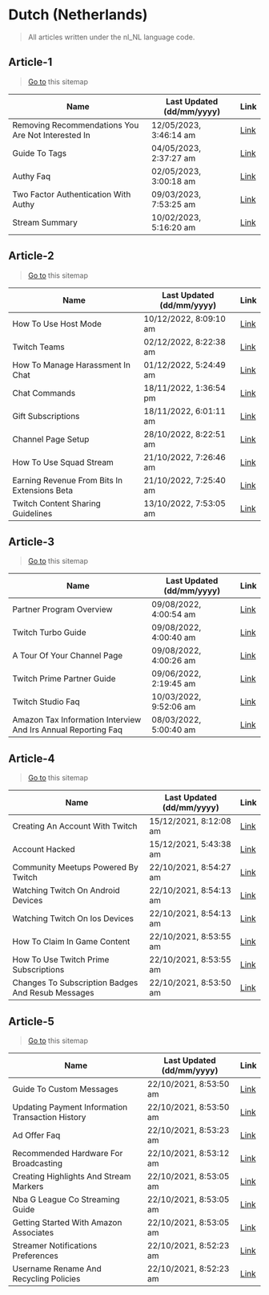 # Dutch (Netherlands)
> All articles written under the nl_NL language code. 

## Article-1
> [Go to](https://help.twitch.tv/s/sitemap-topicarticle-1.xml) this sitemap

| Name | Last Updated (dd/mm/yyyy) | Link |
|------|---------------------------|------|
| Removing Recommendations You Are Not Interested In | 12/05/2023, 3:46:14 am | [Link](https://help.twitch.tv/s/article/Removing-recommendations-you-are-not-interested-in?language=nl_NL) |
| Guide To Tags | 04/05/2023, 2:37:27 am | [Link](https://help.twitch.tv/s/article/guide-to-tags?language=nl_NL) |
| Authy Faq | 02/05/2023, 3:00:18 am | [Link](https://help.twitch.tv/s/article/authy-faq?language=nl_NL) |
| Two Factor Authentication With Authy | 09/03/2023, 7:53:25 am | [Link](https://help.twitch.tv/s/article/two-factor-authentication-with-authy?language=nl_NL) |
| Stream Summary | 10/02/2023, 5:16:20 am | [Link](https://help.twitch.tv/s/article/stream-summary?language=nl_NL) |


## Article-2
> [Go to](https://help.twitch.tv/s/sitemap-topicarticle-2.xml) this sitemap

| Name | Last Updated (dd/mm/yyyy) | Link |
|------|---------------------------|------|
| How To Use Host Mode | 10/12/2022, 8:09:10 am | [Link](https://help.twitch.tv/s/article/how-to-use-host-mode?language=nl_NL) |
| Twitch Teams | 02/12/2022, 8:22:38 am | [Link](https://help.twitch.tv/s/article/twitch-teams?language=nl_NL) |
| How To Manage Harassment In Chat | 01/12/2022, 5:24:49 am | [Link](https://help.twitch.tv/s/article/how-to-manage-harassment-in-chat?language=nl_NL) |
| Chat Commands | 18/11/2022, 1:36:54 pm | [Link](https://help.twitch.tv/s/article/chat-commands?language=nl_NL) |
| Gift Subscriptions | 18/11/2022, 6:01:11 am | [Link](https://help.twitch.tv/s/article/gift-subscriptions?language=nl_NL) |
| Channel Page Setup | 28/10/2022, 8:22:51 am | [Link](https://help.twitch.tv/s/article/channel-page-setup?language=nl_NL) |
| How To Use Squad Stream | 21/10/2022, 7:26:46 am | [Link](https://help.twitch.tv/s/article/how-to-use-squad-stream?language=nl_NL) |
| Earning Revenue From Bits In Extensions Beta | 21/10/2022, 7:25:40 am | [Link](https://help.twitch.tv/s/article/earning-revenue-from-bits-in-extensions-beta?language=nl_NL) |
| Twitch Content Sharing Guidelines | 13/10/2022, 7:53:05 am | [Link](https://help.twitch.tv/s/article/twitch-content-sharing-guidelines?language=nl_NL) |


## Article-3
> [Go to](https://help.twitch.tv/s/sitemap-topicarticle-3.xml) this sitemap

| Name | Last Updated (dd/mm/yyyy) | Link |
|------|---------------------------|------|
| Partner Program Overview | 09/08/2022, 4:00:54 am | [Link](https://help.twitch.tv/s/article/partner-program-overview?language=nl_NL) |
| Twitch Turbo Guide | 09/08/2022, 4:00:40 am | [Link](https://help.twitch.tv/s/article/twitch-turbo-guide?language=nl_NL) |
| A Tour Of Your Channel Page | 09/08/2022, 4:00:26 am | [Link](https://help.twitch.tv/s/article/a-tour-of-your-channel-page?language=nl_NL) |
| Twitch Prime Partner Guide | 09/06/2022, 2:19:45 am | [Link](https://help.twitch.tv/s/article/twitch-prime-partner-guide?language=nl_NL) |
| Twitch Studio Faq | 10/03/2022, 9:52:06 am | [Link](https://help.twitch.tv/s/article/twitch-studio-faq?language=nl_NL) |
| Amazon Tax Information Interview And Irs Annual Reporting Faq | 08/03/2022, 5:00:40 am | [Link](https://help.twitch.tv/s/article/amazon-tax-information-interview-and-irs-annual-reporting-faq?language=nl_NL) |


## Article-4
> [Go to](https://help.twitch.tv/s/sitemap-topicarticle-4.xml) this sitemap

| Name | Last Updated (dd/mm/yyyy) | Link |
|------|---------------------------|------|
| Creating An Account With Twitch | 15/12/2021, 8:12:08 am | [Link](https://help.twitch.tv/s/article/creating-an-account-with-twitch?language=nl_NL) |
| Account Hacked | 15/12/2021, 5:43:38 am | [Link](https://help.twitch.tv/s/article/account-hacked?language=nl_NL) |
| Community Meetups Powered By Twitch | 22/10/2021, 8:54:27 am | [Link](https://help.twitch.tv/s/article/community-meetups-powered-by-twitch?language=nl_NL) |
| Watching Twitch On Android Devices | 22/10/2021, 8:54:13 am | [Link](https://help.twitch.tv/s/article/watching-twitch-on-android-devices?language=nl_NL) |
| Watching Twitch On Ios Devices | 22/10/2021, 8:54:13 am | [Link](https://help.twitch.tv/s/article/watching-twitch-on-ios-devices?language=nl_NL) |
| How To Claim In Game Content | 22/10/2021, 8:53:55 am | [Link](https://help.twitch.tv/s/article/how-to-claim-in-game-content?language=nl_NL) |
| How To Use Twitch Prime Subscriptions | 22/10/2021, 8:53:55 am | [Link](https://help.twitch.tv/s/article/how-to-use-twitch-prime-subscriptions?language=nl_NL) |
| Changes To Subscription Badges And Resub Messages | 22/10/2021, 8:53:50 am | [Link](https://help.twitch.tv/s/article/Changes-to-Subscription-Badges-and-Resub-Messages?language=nl_NL) |


## Article-5
> [Go to](https://help.twitch.tv/s/sitemap-topicarticle-5.xml) this sitemap

| Name | Last Updated (dd/mm/yyyy) | Link |
|------|---------------------------|------|
| Guide To Custom Messages | 22/10/2021, 8:53:50 am | [Link](https://help.twitch.tv/s/article/guide-to-custom-messages?language=nl_NL) |
| Updating Payment Information Transaction History | 22/10/2021, 8:53:50 am | [Link](https://help.twitch.tv/s/article/updating-payment-information-transaction-history?language=nl_NL) |
| Ad Offer Faq | 22/10/2021, 8:53:23 am | [Link](https://help.twitch.tv/s/article/ad-offer-faq?language=nl_NL) |
| Recommended Hardware For Broadcasting | 22/10/2021, 8:53:12 am | [Link](https://help.twitch.tv/s/article/recommended-hardware-for-broadcasting?language=nl_NL) |
| Creating Highlights And Stream Markers | 22/10/2021, 8:53:05 am | [Link](https://help.twitch.tv/s/article/creating-highlights-and-stream-markers?language=nl_NL) |
| Nba G League Co Streaming Guide | 22/10/2021, 8:53:05 am | [Link](https://help.twitch.tv/s/article/nba-g-league-co-streaming-guide?language=nl_NL) |
| Getting Started With Amazon Associates | 22/10/2021, 8:53:05 am | [Link](https://help.twitch.tv/s/article/getting-started-with-amazon-associates?language=nl_NL) |
| Streamer Notifications Preferences | 22/10/2021, 8:52:23 am | [Link](https://help.twitch.tv/s/article/streamer-notifications-preferences?language=nl_NL) |
| Username Rename And Recycling Policies | 22/10/2021, 8:52:23 am | [Link](https://help.twitch.tv/s/article/username-rename-and-recycling-policies?language=nl_NL) |


